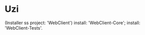 Uzi
===

(Installer ss project: 'WebClient')
	install: 'WebClient-Core';
	install: 'WebClient-Tests'.
